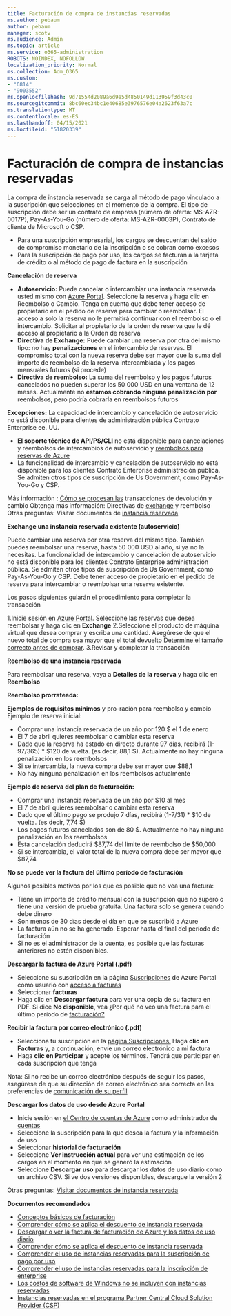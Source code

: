 ```yaml
---
title: Facturación de compra de instancias reservadas
ms.author: pebaum
author: pebaum
manager: scotv
ms.audience: Admin
ms.topic: article
ms.service: o365-administration
ROBOTS: NOINDEX, NOFOLLOW
localization_priority: Normal
ms.collection: Adm_O365
ms.custom:
- "6814"
- "9003552"
ms.openlocfilehash: 9d71554d2089a6d9e5d4850149d113959f3d43c0
ms.sourcegitcommit: 8bc60ec34bc1e40685e3976576e04a2623f63a7c
ms.translationtype: MT
ms.contentlocale: es-ES
ms.lasthandoff: 04/15/2021
ms.locfileid: "51820339"
---
```

# <a name="billing-for-reserved-instance-purchase"></a>Facturación de compra de instancias reservadas

La compra de instancia reservada se carga al método de pago vinculado a la suscripción que selecciones en el momento de la compra. El tipo de suscripción debe ser un contrato de empresa (número de oferta: MS-AZR-0017P), Pay-As-You-Go (número de oferta: MS-AZR-0003P), Contrato de cliente de Microsoft o CSP.

- Para una suscripción empresarial, los cargos se descuentan del saldo de compromiso monetario de la inscripción o se cobran como excesos
- Para la suscripción de pago por uso, los cargos se facturan a la tarjeta de crédito o al método de pago de factura en la suscripción

**Cancelación de reserva**

- **Autoservicio:** Puede cancelar o intercambiar una instancia reservada usted mismo con [Azure Portal](https://portal.azure.com/#blade/Microsoft_Azure_Reservations/ReservationsBrowseBlade). Seleccione la reserva y haga clic en Reembolso o Cambio. Tenga en cuenta que debe tener acceso de propietario en el pedido de reserva para cambiar o reembolsar. El acceso a solo la reserva no le permitirá continuar con el reembolso o el intercambio. Solicitar al propietario de la orden de reserva que le dé acceso al propietario a la Orden de reserva
- **Directiva de Exchange:** Puede cambiar una reserva por otra del mismo tipo: no hay **penalizaciones** en el intercambio de reservas. El compromiso total con la nueva reserva debe ser mayor que la suma del importe de reembolso de la reserva intercambiada y los pagos mensuales futuros (si procede)
- **Directiva de reembolso:** La suma del reembolso y los pagos futuros cancelados no pueden superar los 50 000 USD en una ventana de 12 meses. Actualmente no **estamos cobrando ninguna penalización por** reembolsos, pero podría cobrarla en reembolsos futuros

**Excepciones:** La capacidad de intercambio y cancelación de autoservicio no está disponible para clientes de administración pública Contrato Enterprise ee. UU.

- **El soporte técnico de API/PS/CLI** no está disponible para cancelaciones y reembolsos de intercambios de autoservicio y [reembolsos para reservas de Azure](https://docs.microsoft.com/azure/cost-management-billing/reservations/exchange-and-refund-azure-reservations?WT.mc_id=Portal-Microsoft_Azure_Support)
- La funcionalidad de intercambio y cancelación de autoservicio no está disponible para los clientes Contrato Enterprise administración pública. Se admiten otros tipos de suscripción de Us Government, como Pay-As-You-Go y CSP.

Más información : [Cómo se procesan las](https://docs.microsoft.com/azure/billing/billing-azure-reservations-self-service-exchange-and-refund?WT.mc_id=Portal-Microsoft_Azure_Support#how-return-and-exchange-transactions-are-processed) transacciones de devolución y cambio Obtenga más información: Directivas de [exchange](https://docs.microsoft.com/azure/billing/billing-azure-reservations-self-service-exchange-and-refund?WT.mc_id=Portal-Microsoft_Azure_Support#exchange-policies) y reembolso Otras preguntas: Visitar documentos de [instancia reservada](https://docs.microsoft.com/azure/billing/billing-save-compute-costs-reservations?WT.mc_id=Portal-Microsoft_Azure_Support)

**Exchange una instancia reservada existente (autoservicio)**

Puede cambiar una reserva por otra reserva del mismo tipo. También puedes reembolsar una reserva, hasta 50 000 USD al año, si ya no la necesitas. La funcionalidad de intercambio y cancelación de autoservicio no está disponible para los clientes Contrato Enterprise administración pública. Se admiten otros tipos de suscripción de Us Government, como Pay-As-You-Go y CSP. Debe tener acceso de propietario en el pedido de reserva para intercambiar o reembolsar una reserva existente.

Los pasos siguientes guiarán el procedimiento para completar la transacción

1.Inicie sesión en [Azure Portal](https://portal.azure.com/#blade/Microsoft_Azure_Reservations/ReservationsBrowseBlade). Seleccione las reservas que desea reembolsar y haga clic en **Exchange** 2.Seleccione el producto de máquina virtual que desea comprar y escriba una cantidad. Asegúrese de que el nuevo total de compra sea mayor que el total devuelto [Determine el tamaño correcto antes de comprar](https://docs.microsoft.com/azure/virtual-machines/windows/prepay-reserved-vm-instances?WT.mc_id=Portal-Microsoft_Azure_Support#determine-the-right-vm-size-before-you-buy).
3.Revisar y completar la transacción

**Reembolso de una instancia reservada**

Para reembolsar una reserva, vaya a **Detalles de la reserva** y haga clic en **Reembolso**

**Reembolso prorrateada:**

**Ejemplos de requisitos mínimos** y pro-ración para reembolso y cambio Ejemplo de reserva inicial:

- Comprar una instancia reservada de un año por 120 $ el 1 de enero
- El 7 de abril quieres reembolsar o cambiar esta reserva
- Dado que la reserva ha estado en directo durante 97 días, recibirá (1-97/365) * $120 de vuelta. (es decir, 88,1 $). Actualmente no hay ninguna penalización en los reembolsos
- Si se intercambia, la nueva compra debe ser mayor que $88,1
- No hay ninguna penalización en los reembolsos actualmente

**Ejemplo de reserva del plan de facturación:**

- Comprar una instancia reservada de un año por $10 al mes
- El 7 de abril quieres reembolsar o cambiar esta reserva
- Dado que el último pago se produjo 7 días, recibirá (1-7/31) * $10 de vuelta. (es decir, 7,74 $)
- Los pagos futuros cancelados son de 80 $. Actualmente no hay ninguna penalización en los reembolsos
- Esta cancelación deducirá $87,74 del límite de reembolso de $50,000
- Si se intercambia, el valor total de la nueva compra debe ser mayor que $87,74

**No se puede ver la factura del último período de facturación**

Algunos posibles motivos por los que es posible que no vea una factura:

- Tiene un importe de crédito mensual con la suscripción que no superó o tiene una versión de prueba gratuita. Una factura solo se genera cuando debe dinero
- Son menos de 30 días desde el día en que se suscribió a Azure
- La factura aún no se ha generado. Esperar hasta el final del período de facturación
- Si no es el administrador de la cuenta, es posible que las facturas anteriores no estén disponibles.

**Descargar la factura de Azure Portal (.pdf)**

- Seleccione su suscripción en la página [Suscripciones](https://portal.azure.com/#blade/Microsoft_Azure_Billing/SubscriptionsBlade) de Azure Portal como usuario con [acceso a facturas](https://docs.microsoft.com/azure/billing/billing-manage-access?WT.mc_id=Portal-Microsoft_Azure_Support)
- Seleccionar **facturas**
- Haga clic en **Descargar factura** para ver una copia de su factura en PDF. Si dice **No disponible**, vea ¿Por qué no veo una factura para el último período de [facturación?](https://docs.microsoft.com/azure/billing/billing-download-azure-invoice-daily-usage-date?WT.mc_id=Portal-Microsoft_Azure_Support#noinvoice)

**Recibir la factura por correo electrónico (.pdf)**

- Selecciona tu suscripción en la [página Suscripciones.](https://portal.azure.com/#blade/Microsoft_Azure_Billing/SubscriptionsBlade) Haga **clic en Facturas** y, a continuación, envíe un correo electrónico a mi factura
- Haga **clic en Participar** y acepte los términos. Tendrá que participar en cada suscripción que tenga

Nota: Si no recibe un correo electrónico después de seguir los pasos, asegúrese de que su dirección de correo electrónico sea correcta en las preferencias de [comunicación de su perfil](https://account.windowsazure.com/profile)

**Descargar los datos de uso desde Azure Portal**

- Inicie sesión en [el Centro de cuentas de Azure](https://account.windowsazure.com/Subscriptions) como administrador de [cuentas](https://docs.microsoft.com/azure/billing/billing-subscription-transfer?WT.mc_id=Portal-Microsoft_Azure_Support#whoisaa)
- Seleccione la suscripción para la que desea la factura y la información de uso
- Seleccionar **historial de facturación**
- Seleccione **Ver instrucción actual** para ver una estimación de los cargos en el momento en que se generó la estimación
- Seleccione **Descargar uso** para descargar los datos de uso diario como un archivo CSV. Si ve dos versiones disponibles, descargue la versión 2

Otras preguntas: [Visitar documentos de instancia reservada](https://docs.microsoft.com/azure/billing/billing-save-compute-costs-reservations?WT.mc_id=Portal-Microsoft_Azure_Support)

**Documentos recomendados**

- [Conceptos básicos de facturación](https://docs.microsoft.com/partner-center/billing-basics/?WT.mc_id=Portal-Microsoft_Azure_Support)
- [Comprender cómo se aplica el descuento de instancia reservada](https://docs.microsoft.com/azure/billing/billing-understand-vm-reservation-charges/?WT.mc_id=Portal-Microsoft_Azure_Support)
- [Descargar o ver la factura de facturación de Azure y los datos de uso diario](https://docs.microsoft.com/azure/billing/billing-download-azure-invoice-daily-usage-date?WT.mc_id=Portal-Microsoft_Azure_Support)
- [Comprender cómo se aplica el descuento de instancia reservada](https://docs.microsoft.com/azure/billing/billing-understand-vm-reservation-charges/?WT.mc_id=Portal-Microsoft_Azure_Support)
- [Comprender el uso de instancias reservadas para la suscripción de pago por uso](https://docs.microsoft.com/azure/billing/billing-understand-reserved-instance-usage/?WT.mc_id=Portal-Microsoft_Azure_Support)
- [Comprender el uso de instancias reservadas para la inscripción de enterprise](https://docs.microsoft.com/azure/billing/billing-understand-reserved-instance-usage-ea/?WT.mc_id=Portal-Microsoft_Azure_Support)
- [Los costos de software de Windows no se incluyen con instancias reservadas](https://docs.microsoft.com/azure/billing/billing-reserved-instance-windows-software-costs/?WT.mc_id=Portal-Microsoft_Azure_Support)
- [Instancias reservadas en el programa Partner Central Cloud Solution Provider (CSP)](https://docs.microsoft.com/partner-center/azure-reservations/?WT.mc_id=Portal-Microsoft_Azure_Support)